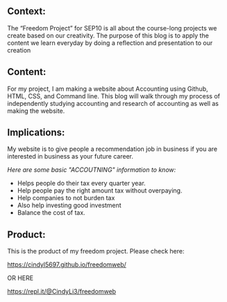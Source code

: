 ## **Context**:

The “Freedom Project” for SEP10 is all about the course-long projects we create based on our creativity. The purpose of this blog is to apply the content we learn everyday by doing a reflection and presentation to our creation 

## **Content:**

For my project, I am making a website about Accounting using Github, HTML, CSS, and Command line. This blog will walk through my process of independently studying accounting and research of accounting as well as making the website.

## **Implications:**

My website is to give people a recommendation job in business if you are interested in business as your future career. 

*Here are some basic "ACCOUTNING" information to know:*

- Helps people do their tax every quarter year. 
- Help people pay the right amount tax without overpaying. 
- Help companies to not burden tax
- Also help investing good investment 
- Balance the cost of tax. 

## **Product:**

This is the product of my freedom project. 
Please check here:

https://cindyl5697.github.io/freedomweb/ 

OR HERE

https://repl.it/@CindyLi3/freedomweb
